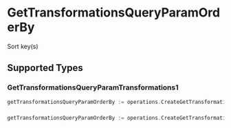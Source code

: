 # GetTransformationsQueryParamOrderBy

Sort key(s)


## Supported Types

### GetTransformationsQueryParamTransformations1

```go
getTransformationsQueryParamOrderBy := operations.CreateGetTransformationsQueryParamOrderByGetTransformationsQueryParamTransformations1(operations.GetTransformationsQueryParamTransformations1{/* values here */})
```

### 

```go
getTransformationsQueryParamOrderBy := operations.CreateGetTransformationsQueryParamOrderByArrayOfgetTransformationsQueryParamTransformations2([]operations.GetTransformationsQueryParamTransformations2{/* values here */})
```

